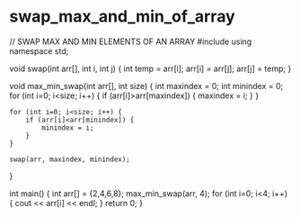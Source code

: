 # swap_max_and_min_of_array
// SWAP MAX AND MIN ELEMENTS OF AN ARRAY
#include <iostream>
using namespace std;

void swap(int arr[], int i, int j) {
    int temp = arr[i];
    arr[i] = arr[j];
    arr[j] = temp;
}

void max_min_swap(int arr[], int size) {
    int maxindex = 0;
    int minindex = 0;
    for (int i=0; i<size; i++) {
        if (arr[i]>arr[maxindex]) {
            maxindex = i;
        }
    }

    for (int i=0; i<size; i++) {
        if (arr[i]<arr[minindex]) {
            minindex = i;
        }
    }

    swap(arr, maxindex, minindex);    
}

int main() {
    int arr[] = {2,4,6,8};
    max_min_swap(arr, 4);
    for (int i=0; i<4; i++) {
        cout << arr[i] << endl;
    }
    return 0;
}
